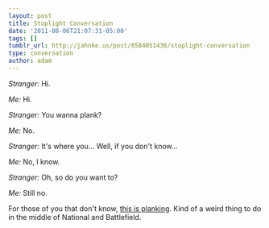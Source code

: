 ```yaml
---
layout: post
title: Stoplight Conversation
date: '2011-08-06T21:07:31-05:00'
tags: []
tumblr_url: http://jahnke.us/post/8584051436/stoplight-conversation
type: conversation
author: adam
---
```


*Stranger:* Hi.

*Me:* Hi.

*Stranger:* You wanna plank?

*Me:* No.

*Stranger:* It's where you… Well, if you don't know…

*Me:* No, I know.

*Stranger:* Oh, so do you want to?

*Me:* Still no.

For those of you that don't know, [this is planking](http://en.m.wikipedia.org/wiki/Planking_\(fad\)). Kind of a weird thing to do in the middle of National and Battlefield.
